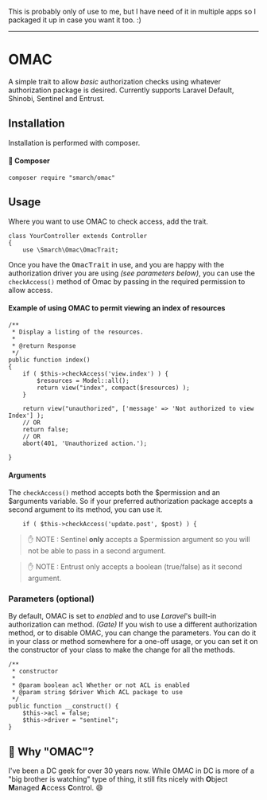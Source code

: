 This is probably only of use to me, but I have need of it in multiple apps so I packaged it up in case you want it too. :)

***

# OMAC
A simple trait to allow _basic_ authorization checks using whatever authorization package is desired. Currently supports Laravel Default, Shinobi, Sentinel and Entrust.

## Installation

Installation is performed with composer.

#### :black_square_button: Composer

    composer require "smarch/omac"

## Usage


Where you want to use OMAC to check access, add the trait.

    class YourController extends Controller
    {
        use \Smarch\Omac\OmacTrait;

Once you have the <kbd>OmacTrait</kbd> in use, and you are happy with the authorization driver you are using _(see parameters below)_, you can use the `checkAccess()` method of Omac by passing in the required permission to allow access.

#### Example of using OMAC to permit viewing an index of resources

    /**
     * Display a listing of the resources.
     *
     * @return Response
     */
    public function index()
    {
        if ( $this->checkAccess('view.index') ) {
            $resources = Model::all();
            return view("index", compact($resources) );
        }

        return view("unauthorized", ['message' => 'Not authorized to view Index'] );
        // OR
        return false;
        // OR
        abort(401, 'Unauthorized action.');

    }

#### Arguments
The `checkAccess()` method accepts both the $permission and an $arguments variable. So if your preferred authorization package accepts a second argument to its method, you can use it.

        if ( $this->checkAccess('update.post', $post) ) {

> :hand: NOTE : Sentinel **only** accepts a $permission argument so you will not be able to pass in a second argument.

> :hand: NOTE : Entrust only accepts a boolean (true/false) as it second argument.


### Parameters (optional)

By default, OMAC is set to _enabled_ and to use _Laravel_'s built-in authorization can method. _(Gate)_ If you wish to use a different authorization method, or to disable OMAC, you can change the parameters. You can do it in your class or method somewhere for a one-off usage, or you can set it on the constructor of your class to make the change for all the methods.

    /**
     * constructor
     * 
     * @param boolean acl Whether or not ACL is enabled
     * @param string $driver Which ACL package to use
     */
    public function __construct() {
        $this->acl = false;
        $this->driver = "sentinel";
    }

## :trident: Why "OMAC"?
I've been a DC geek for over 30 years now. While OMAC in DC is more of a "big brother is watching" type of thing, it still fits nicely with **O**bject **M**anaged **A**ccess **C**ontrol. :smile:   